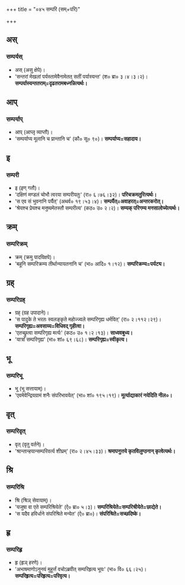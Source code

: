 +++
title = "०४५ सम्परि (सम्+परि)"

+++

## अस्
### सम्पर्यस्
- अस् (असु क्षेपे)।
- 'सन्तरां मेखलां पर्यस्तामेवैनामेतत् सतीं पर्यास्यन्त' (श० ब्रा० ३।४।३।२)। **सम्पर्यास्यन्ततराम्=दृढतरामबध्नन्नित्यर्थः।**

## आप्
### सम्पर्याप्
- आप् (आप्लृ व्याप्तौ)।
- 'सम्पर्याप्य मूलानि च प्रान्तानि च' (कौ० सू० ९०)। **सम्पर्याप्य=सहादाय।**

## इ
### सम्परी
- इ (इण् गतौ)।
- 'दक्षिणं मण्डलं चोभौ त्वरया सम्परीयतुः' (रा० ६।७६।३२)। **परिचक्रमतुरित्यर्थः।**
- 'स एव सं भुवनानि पर्यैत्' (अथर्व० १९।५३।४)। **सम्पर्यैत्=अवाहरत्=अन्तरकरोत्।**
- 'श्रेयश्च प्रेयश्च मनुष्यमेतस्तौ सम्परीत्य' (कठ० उ० २।२)। **सम्यक् परिगम्य मनसालोच्येत्यर्थः।**

## क्रम्
### सम्परिक्रम्
- क्रम् (क्रमु पादविक्षपे)।
- 'बहूनि सम्परिक्रम्य तीर्थान्यायतनानि च' (भा० आदि० १।१२)। **सम्परिक्रम्य=पर्यट्य।**

## ग्रह्
### सम्परिग्रह्
- ग्रह् (ग्रह उपादाने)।
- 'स पादुके ते भरतः स्वलङ्कृते महोज्ज्वले सम्परिगृह्य धर्मवित्' (रा० २।११२।२९)। **सम्परिगृह्य=अवसाय्य=विधिवद् गृहीत्वा।**
- 'एतच्छ्रुत्वा सम्परिगृह्य मर्त्यः' (कठ० उ० १।२।१३)। **साध्ववबुध्य।**
- 'यात्रां सम्परिगृह्य' (भा० शां० ६९।६८)। **सम्परिगृह्य=स्वीकृत्य।**

## भू
### सम्परिभू
- भू (भू सत्तायाम्)।
- 'एवमेवेन्द्रियग्रामं शनैः संपरिभावयेत्' (भा० शां० १९५।१९)। **मूर्त्याद्याकारं नयेदिति नील०।**

## वृत्
### सम्परिवृत्
- वृत् (वृतु वर्तने)।
- 'श्रान्तान्हयान्सम्परिवर्त्य शीघ्रम्' (रा० २।४५।३३)। **श्रमापनुत्तये कृतविलुण्ठनान् कृत्वेत्यर्थः।**

## श्रि
### सम्परिश्रि
- श्रि (श्रिञ् सेवायाम्)।
- 'यजुषा वा एते सम्परिश्रियेते' (ऐ० ब्रा० ५।३)। **सम्परिश्रियेते=सम्परिश्रीयेते=छाद्येते।**
- 'स यदैव हविर्धाने संपरिश्रिते मन्येत' (ऐ० ब्रा०)। **संपरिश्रिते=सच्छदिष्के।**

## हृ
### सम्परिहृ
- हृ (हृञ् हरणे)।
- 'अभाषमाणोऽनुनयं मुहूर्त्तं वचोऽब्रवीत् सम्परिहृत्य भूयः' (भा० वि० ६६।२५)। **सम्परिहृत्य=परिहृत्य=परिवृत्य।**
